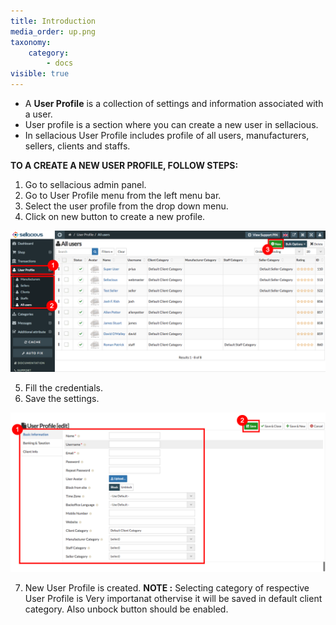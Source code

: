 ```yaml
---
title: Introduction
media_order: up.png
taxonomy:
    category:
        - docs
visible: true
---
```


* A **User Profile** is a collection of settings and information associated with a user.
* User profile is a section where you can create a new user in sellacious. 
* In sellacious User Profile includes profile of  all users, manufacturers, sellers, clients and staffs.

**TO A CREATE A NEW USER PROFILE, FOLLOW STEPS:**

1. Go to sellacious admin panel.
2. Go to User Profile menu from the left menu bar.
3. Select the user profile from the drop down menu.
4. Click on new button to create a new profile.

![](up.png)

5. Fill the credentials.
6. Save the settings.

![](up1.png)

7. New User Profile is created.
**NOTE :** Selecting category of respective User Profile is Very importanat othervise it will be saved in default client category. Also unbock button should be enabled.

